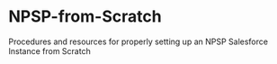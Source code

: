 # NPSP-from-Scratch
Procedures and resources for properly setting up an NPSP Salesforce Instance from Scratch
